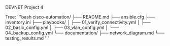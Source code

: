 DEVNET Project 4

Tree:
'''bash
cisco-automation/
├── README.md
├── ansible.cfg
├── inventory.ini
├── playbooks/
│   ├── 01_verify_connectivity.yml
│   ├── 02_basic_config.yml
│   ├── 03_vlan_config.yml
│   └── 04_backup_config.yml
└── documentation/
    ├── network_diagram.md
    └── testing_results.md
'''
